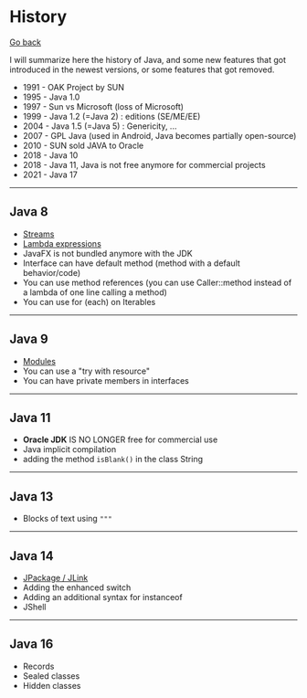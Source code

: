 # History

[Go back](../index.md#beginner)

I will summarize here the history of Java, and some new features that got introduced in the newest versions, or some features that got removed.

* 1991 - OAK Project by SUN
* 1995 - Java 1.0
* 1997 - Sun vs Microsoft (loss of Microsoft)
* 1999 - Java 1.2 (=Java 2) : editions (SE/ME/EE)
* 2004 - Java 1.5 (=Java 5) : Genericity, ...
* 2007 - GPL Java (used in Android, Java becomes partially open-source)
* 2010 - SUN sold JAVA to Oracle
* 2018 - Java 10
* 2018 - Java 11, Java is not free anymore for commercial projects
* 2021 - Java 17

<hr class="sl">

## Java 8

* [Streams](../advanced/streams.md)
* [Lambda expressions](../beginner/interfaces.md#functional-interfaces)
* JavaFX is not bundled anymore with the JDK
* Interface can have default method (method with a default behavior/code)
* You can use method references (you can use Caller::method instead of a lambda of one line calling a method)
* You can use for (each) on Iterables

<hr class="sr">

## Java 9

* [Modules](../expert/modules.md)
* You can use a "try with resource"
* You can have private members in interfaces

<hr class="sl">

## Java 11

* **Oracle JDK** IS NO LONGER free for commercial use
* Java implicit compilation
* adding the method `isBlank()`  in the class String

<hr class="sr">

## Java 13

* Blocks of text using ``"""``

<hr class="sl">

## Java 14

* [JPackage / JLink](../expert/exe.md)
* Adding the enhanced switch
* Adding an additional syntax for instanceof
* JShell

<hr class="sr">

## Java 16

* Records
* Sealed classes
* Hidden classes